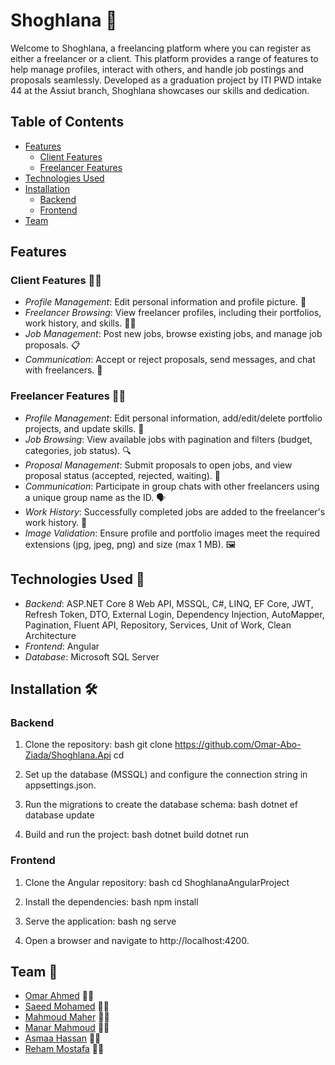 # Shoghlana 🎨

Welcome to Shoghlana, a freelancing platform where you can register as either a freelancer or a client. This platform provides a range of features to help manage profiles, interact with others, and handle job postings and proposals seamlessly. Developed as a graduation project by ITI PWD intake 44 at the Assiut branch, Shoghlana showcases our skills and dedication.

## Table of Contents
- [Features](#features)
  - [Client Features](#client-features)
  - [Freelancer Features](#freelancer-features)
- [Technologies Used](#technologies-used)
- [Installation](#installation)
  - [Backend](#backend)
  - [Frontend](#frontend)
- [Team](#team)

## Features

### Client Features 🧑‍💼
- *Profile Management*: Edit personal information and profile picture. 📝
- *Freelancer Browsing*: View freelancer profiles, including their portfolios, work history, and skills. 🕵‍♂
- *Job Management*: Post new jobs, browse existing jobs, and manage job proposals. 📋
- *Communication*: Accept or reject proposals, send messages, and chat with freelancers. 💬

### Freelancer Features 👩‍💻
- *Profile Management*: Edit personal information, add/edit/delete portfolio projects, and update skills. 📝
- *Job Browsing*: View available jobs with pagination and filters (budget, categories, job status). 🔍
- *Proposal Management*: Submit proposals to open jobs, and view proposal status (accepted, rejected, waiting). 📄
- *Communication*: Participate in group chats with other freelancers using a unique group name as the ID. 🗣
- *Work History*: Successfully completed jobs are added to the freelancer's work history. 📜
- *Image Validation*: Ensure profile and portfolio images meet the required extensions (jpg, jpeg, png) and size (max 1 MB). 🖼

## Technologies Used 🚀
- *Backend*: ASP.NET Core 8 Web API, MSSQL, C#, LINQ, EF Core, JWT, Refresh Token, DTO, External Login, Dependency Injection, AutoMapper, Pagination, Fluent API, Repository, Services, Unit of Work, Clean Architecture
- *Frontend*: Angular
- *Database*: Microsoft SQL Server

## Installation 🛠

### Backend
1. Clone the repository:
   bash
   git clone https://github.com/Omar-Abo-Ziada/Shoghlana.Api
   cd <repository-directory>
   
2. Set up the database (MSSQL) and configure the connection string in appsettings.json.
3. Run the migrations to create the database schema:
   bash
   dotnet ef database update
   
4. Build and run the project:
   bash
   dotnet build
   dotnet run
   

### Frontend
1. Clone the Angular repository:
   bash
   cd ShoghlanaAngularProject
   
2. Install the dependencies:
   bash
   npm install
   
3. Serve the application:
   bash
   ng serve
   
4. Open a browser and navigate to http://localhost:4200.

## Team 👥
- [Omar Ahmed](https://github.com/Omar-Abo-Ziada) 🧑‍💻
- [Saeed Mohamed](https://github.com/Saeed096) 🧑‍💻
- [Mahmoud Maher](https://github.com/Mahmoud-Mohamed-Maher) 🧑‍💻
- [Manar Mahmoud](https://github.com/manarmahmoud15) 🧑‍💻
- [Asmaa Hassan](https://github.com/Asmaa20000) 🧑‍💻
- [Reham Mostafa](https://github.com/rell384) 🧑‍💻

